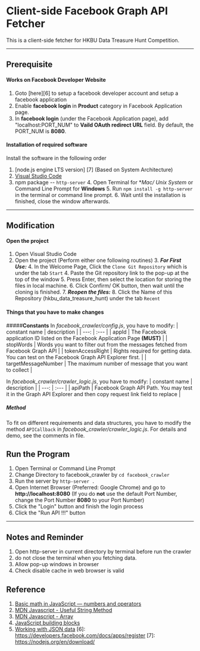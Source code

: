 
Client-side Facebook Graph API Fetcher
======
This is a client-side fetcher for HKBU Data Treasure Hunt Competition.

-----

Prerequisite
-----
#### Works on Facebook Developer Website
1.  Goto [here][6] to setup a facebook developer account and setup a facebook application
2.  Enable **facebook login** in **Product** category in Facebook Application page.
3.  In **facebook login** (under the Facebook Application page), add "localhost:PORT_NUM" to **Vaild OAuth redirect URL** field. By default, the PORT_NUM is **8080**.

#### Installation of required software
Install the software in the following order

1. [node.js engine LTS version] [7] (Based on System Architecture)
2. [Visual Studio Code](https://code.visualstudio.com/Download) 
3. npm package -- ``http-server``
	4. Open Terminal for **Mac/ *Unix System** or Command Line Prompt for **Windows**
	5. Run ```npm install -g http-server``` in the terminal or command line prompt.
	6. Wait until the installation is finished, close the window afterwards.

----------

Modification
-----
#### Open the project
1. Open Visual Studio Code
2. Open the project (Perform either one following routines)
	3. **_For First Use:_**
		4. In the Welcome Page, Click the ``Clone Git Repository`` which is under the tab ``Start``
		4. Paste the Git repository link to the pop-up at the top of the window
		5. Press Enter,  then select the location for storing the files in local machine.
		6. Click Confirm/ OK button, then wait until the cloning is finished.
	7. **_Reopen the files:_**
		8. Click the Name of this Repository (hkbu_data_treasure_hunt) under the tab ``Recent``

#### Things that you have to make changes
#####**Constants**
In _facebook_crawler/config.js_, you have to modify:
|	constant name	|	description	|
|	---:					|	:---			|
|	appId					|	The Facebook application ID listed on the Facebook Application Page **(MUST)** |
|	stopWords			|	Words you want to filter out from the messages fetched from Facebook Graph API	|
|	tokenAccessRight	|	Rights required for getting data. You can test on the Facebook Graph API Explorer first.	|
|	targetMessageNumber	|	The maximum number of message that you want to collect	|

In _facebook_crawler/crawler_logic.js_, you have to modify:
|	constant name	|	description	|
|	---:					|	:---			|
|	apiPath				|	Facebook Graph API Path. You may test it in the Graph API Explorer and then copy request link field to replace	|

##### **Method**
To fit on different requirements and data structures, you have to modify the method ``APICallback`` in _facebook_crawler/crawler_logic.js_. For details and demo, see the comments in file.

Run the Program
-----
1. Open Terminal or Command Line Prompt
2. Change Directory to facebook_crawler by ``cd facebook_crawler``
3. Run the server by ``http-server .``
4. Open Internet Browser (Preferred: Google Chrome) and go to **http://localhost:8080** (If you do **not** use the default Port Number, change the Port Number **8080** to your Port Number)
5. Click the "Login" button and finish the login process
6. Click the "Run API !!!" button

-----

Notes and Reminder
-----
1.  Open http-server in current directory by terminal before run the crawler 
2.  do not close the terminal when you fetching data.
3.  Allow pop-up windows in browser
4.  Check disable cache in web browser is valid

Reference
----
1. [Basic math in JavaScript — numbers and operators](https://developer.mozilla.org/en-US/docs/Learn/JavaScript/First_steps/Math)
2. [MDN Javascript - Useful String Method](https://developer.mozilla.org/en-US/docs/Learn/JavaScript/First_steps/Useful_string_methods)
3. [MDN Javascript - Array](https://developer.mozilla.org/en-US/docs/Learn/JavaScript/First_steps/Arrays)
4. [JavaScript building blocks](https://developer.mozilla.org/en-US/docs/Learn/JavaScript/Building_blocks)
5. [Working with JSON data](https://developer.mozilla.org/en-US/docs/Learn/JavaScript/Objects/JSON)
[6]: https://developers.facebook.com/docs/apps/register
[7]: https://nodejs.org/en/download/